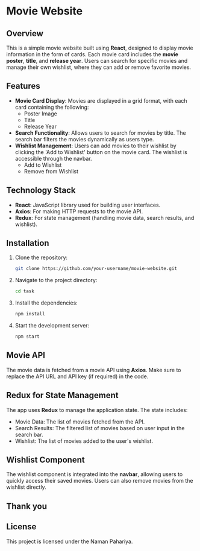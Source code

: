 # Movie Website

## Overview

This is a simple movie website built using **React**, designed to display movie information in the form of cards. Each movie card includes the **movie poster**, **title**, and **release year**. Users can search for specific movies and manage their own wishlist, where they can add or remove favorite movies.

## Features

- **Movie Card Display**: Movies are displayed in a grid format, with each card containing the following:
  - Poster Image
  - Title
  - Release Year
- **Search Functionality**: Allows users to search for movies by title. The search bar filters the movies dynamically as users type.
- **Wishlist Management**: Users can add movies to their wishlist by clicking the 'Add to Wishlist' button on the movie card. The wishlist is accessible through the navbar.
  - Add to Wishlist
  - Remove from Wishlist

## Technology Stack

- **React**: JavaScript library used for building user interfaces.
- **Axios**: For making HTTP requests to the movie API.
- **Redux**: For state management (handling movie data, search results, and wishlist).

## Installation

1. Clone the repository:
   ```bash
   git clone https://github.com/your-username/movie-website.git
   ```
2. Navigate to the project directory:
   ```bash
   cd task
   ```
3. Install the dependencies:
   ```bash
   npm install
   ```
4. Start the development server:
   ```bash
   npm start
   ```

## Movie API

The movie data is fetched from a movie API using **Axios**. Make sure to replace the API URL and API key (if required) in the code.

## Redux for State Management

The app uses **Redux** to manage the application state. The state includes:

- Movie Data: The list of movies fetched from the API.
- Search Results: The filtered list of movies based on user input in the search bar.
- Wishlist: The list of movies added to the user's wishlist.

## Wishlist Component

The wishlist component is integrated into the **navbar**, allowing users to quickly access their saved movies. Users can also remove movies from the wishlist directly.

## Thank you

## License

This project is licensed under the Naman Pahariya.
